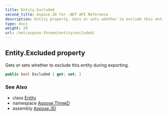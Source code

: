 ```yaml
---
title: Entity.Excluded
second_title: Aspose.3D for .NET API Reference
description: Entity property. Gets or sets whether to exclude this entity during exporting
type: docs
weight: 20
url: /net/aspose.threed/entity/excluded/
---
```

## Entity.Excluded property

Gets or sets whether to exclude this entity during exporting.

```csharp
public bool Excluded { get; set; }
```

### See Also

* class [Entity](../)
* namespace [Aspose.ThreeD](../../entity/)
* assembly [Aspose.3D](../../../)


